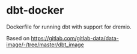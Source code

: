 # dbt-docker

Dockerfile for running dbt with support for dremio. 

Based on https://gitlab.com/gitlab-data/data-image/-/tree/master/dbt_image
